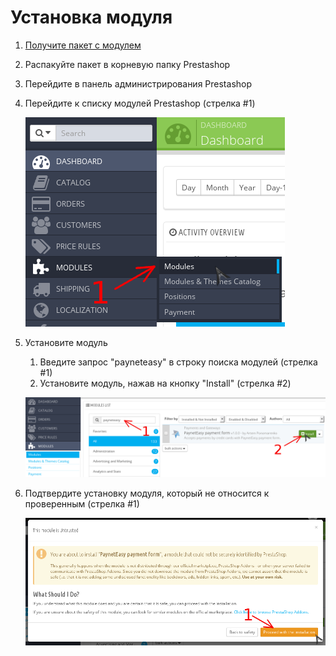 # Установка модуля

1. [Получите пакет с модулем ](../README.md#get_package)
2. Распакуйте пакет в корневую папку Prestashop
3. Перейдите в панель администрирования Prestashop
4. Перейдите к списку модулей Prestashop (стрелка #1)

    ![go to modules](img/go_to_modules.png)
4. Установите модуль
    1. Введите запрос "payneteasy" в строку поиска модулей (стрелка #1)
    2. Установите модуль, нажав на кнопку "Install" (стрелка #2)

    ![install module](img/install_module.png)
    
5. Подтвердите установку модуля, который не относится к проверенным (стрелка #1)

    ![confirm installation](img/confirm_installation.png)
